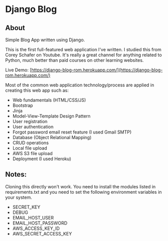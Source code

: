 # Django Blog
 
## About

Simple Blog App written using Django.

This is the first full-featured web application I've written. I studied this from 
Corey Schafer on Youtube. It's really a great channel for anything related to Python,
much better than paid courses on other learning websites.

Live Demo: [https://django-blog-rom.herokuapp.com/](https://django-blog-rom.herokuapp.com/)

Most of the common web application technology/process are applied
in creating this web app such as:
- Web fundamentals (HTML/CSS/JS)
- Bootstrap
- Jinja
- Model-View-Template Design Pattern
- User registration
- User authentication
- Forgot password email reset feature (I used Gmail SMTP)
- Database (Object Relational Mapping)
- CRUD operations
- Local file upload
- AWS S3 file upload
- Deployment (I used Heroku)

## Notes:
Cloning this directly won't work. You need to install the modules listed in
requirements.txt and you need to set the following environment variables in your system.
- SECRET_KEY
- DEBUG
- EMAIL_HOST_USER
- EMAIL_HOST_PASSWORD
- AWS_ACCESS_KEY_ID
- AWS_SECRET_ACCESS_KEY

